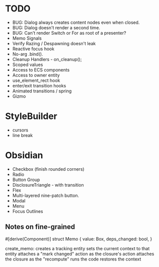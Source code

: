 # TODO

* BUG: Dialog always creates content nodes even when closed.
* BUG: Dialog doesn't render a second time.
* BUG: Can't render Switch or For as root of a presenter?
* Memo Signals
* Verify Razing / Despawning doesn't leak
* Reactive focus hook
* No-arg .bind().
* Cleanup Handlers - on_cleanup();
* Scoped values
* Access to ECS components
* Access to owner entity
* use_element_rect hook
* enter/exit transition hooks
* Animated transitions / spring
* Gizmo

# StyleBuilder

* cursors
* line break

# Obsidian

* Checkbox (finish rounded corners)
* Radio
* Button Group
* DisclosureTriangle - with transition
* Flex
* Multi-layered nine-patch button.
* Modal
* Menu
* Focus Outlines

## Notes on fine-grained

#[derive(Component)]
struct Memo {
    value: Box<dyn Any>,
    deps_changed: bool,
}

create_memo:
    creates a tracking entity
    sets the current context to that entity
    attaches a "mark changed" action as the closure's action
    attaches the closure as the "recompute"
    runs the code
    restores the context
